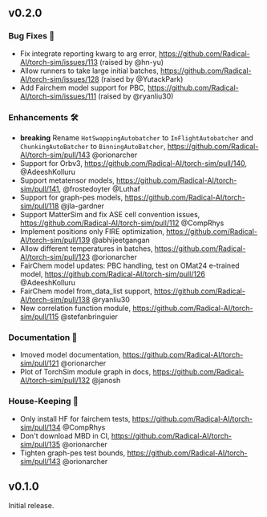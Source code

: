 ## v0.2.0

### Bug Fixes 🐛

* Fix integrate reporting kwarg to arg error, https://github.com/Radical-AI/torch-sim/issues/113 (raised by @hn-yu)
* Allow runners to take large initial batches, https://github.com/Radical-AI/torch-sim/issues/128 (raised by @YutackPark)
* Add Fairchem model support for PBC, https://github.com/Radical-AI/torch-sim/issues/111 (raised by @ryanliu30)

### Enhancements 🛠

* **breaking** Rename `HotSwappingAutobatcher` to `InFlightAutobatcher` and `ChunkingAutoBatcher` to `BinningAutoBatcher`, https://github.com/Radical-AI/torch-sim/pull/143 @orionarcher
* Support for Orbv3, https://github.com/Radical-AI/torch-sim/pull/140, @AdeeshKolluru
* Support metatensor models, https://github.com/Radical-AI/torch-sim/pull/141, @frostedoyter @Luthaf
* Support for graph-pes models, https://github.com/Radical-AI/torch-sim/pull/118 @jla-gardner
* Support MatterSim and fix ASE cell convention issues, https://github.com/Radical-AI/torch-sim/pull/112 @CompRhys
* Implement positions only FIRE optimization, https://github.com/Radical-AI/torch-sim/pull/139 @abhijeetgangan
* Allow different temperatures in batches, https://github.com/Radical-AI/torch-sim/pull/123 @orionarcher
* FairChem model updates: PBC handling, test on OMat24 e-trained model, https://github.com/Radical-AI/torch-sim/pull/126 @AdeeshKolluru
* FairChem model from_data_list support, https://github.com/Radical-AI/torch-sim/pull/138 @ryanliu30
* New correlation function module, https://github.com/Radical-AI/torch-sim/pull/115 @stefanbringuier

### Documentation 📖

* Imoved model documentation, https://github.com/Radical-AI/torch-sim/pull/121 @orionarcher
* Plot of TorchSim module graph in docs, https://github.com/Radical-AI/torch-sim/pull/132 @janosh

### House-Keeping 🧹

* Only install HF for fairchem tests, https://github.com/Radical-AI/torch-sim/pull/134 @CompRhys
* Don't download MBD in CI, https://github.com/Radical-AI/torch-sim/pull/135 @orionarcher
* Tighten graph-pes test bounds, https://github.com/Radical-AI/torch-sim/pull/143 @orionarcher

## v0.1.0

Initial release.
